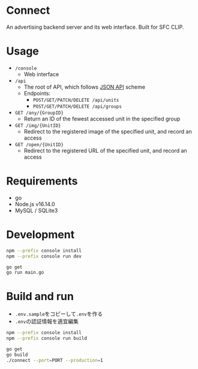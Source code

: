 # Connect

An advertising backend server and its web interface.
Built for SFC CLIP.

# Usage

- `/console`
  - Web interface
- `/api`
  - The root of API, which follows [JSON API](http://jsonapi.org) scheme
  - Endpoints:
    - `POST/GET/PATCH/DELETE /api/units`
    - `POST/GET/PATCH/DELETE /api/groups`
- `GET /any/{GroupID}`
  - Return an ID of the fewest accessed unit in the specified group
- `GET /img/{UnitID}`
  - Redirect to the registered image of the specified unit,
    and record an access
- `GET /open/{UnitID}`
  - Redirect to the registered URL of the specified unit,
    and record an access

# Requirements

- go
- Node.js v16.14.0
- MySQL / SQLite3

# Development

```sh
npm --prefix console install
npm --prefix console run dev

go get
go run main.go
```

# Build and run

- `.env.sample`をコピーして`.env`を作る
- `.env`の認証情報を適宜編集

```sh
npm --prefix console install
npm --prefix console run build

go get
go build
./connect --port=PORT --production=1
```

